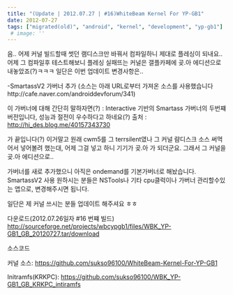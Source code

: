 ```yaml
---
title: "(Update | 2012.07.27 | #16)WhiteBeam Kernel For YP-GB1"
date: 2012-07-27
tags: ["migrated(old)", "android", "kernel", "development", "yp-gb1"]
 # image: ''
---
```


음.. 어제 커널 빌드할때 썻던 램디스크만 바꿔서 컴파일하니 제대로 플레싱이 되내요..
어제 그 컴파일후 테스트해보니 플레싱 실패뜨는 커널은 갤플카페에 곶.아 에디션으로 내놓았죠(?)ㅋㅋㅋ
일단은 이번 업데이트 변경사항은..

-SmartassV2 가버너 추가
(소스는 아래 URL로부터 가져온 소스를 사용했습니다http://cafe.naver.com/androiddevforum/341)

이 가버너에 대해 간단히 말하자면(?) :
Interactive 기반의 Smartass 가버너의 두번쨰 버전입니다,
성능과 절전이 우수하다고 하네요(?)
출처 : http://hi_des.blog.me/40157343730


가 끝입니다(?)
 이거말고 원래 cwm5를 그 terrsilent였나 그 커널 럄디스크 소스 써먹어서 넣어볼려 했는대,
어제 그걸 넣고 하니 기기가 곶.아 가 되더군요. 그래서 그 커널을 곶.아 에디션으로..


가버너를 새로 추가했으니 아직은 ondemand를 기본가버너로 해놨습니다.
SmartassV2 사용 원하시는 분들은 NSTools나 기타 cpu클럭이나 가버너 관리할수있는 앱으로, 변경해주시면 됩니다. 

일단은 제 커널 쓰시는 분들 업데이트 해주셔요 ㅎㅎ


다운로드(2012.07.26일자 #16 번쨰 빌드)
http://sourceforge.net/projects/wbcypgb1/files/WBK_YP-GB1_GB_20120727.tar/download

소스코드

커널 소스:
https://github.com/sukso96100/WhiteBeam-Kernel-For-YP-GB1

Initramfs(KRKPC):
https://github.com/sukso96100/WBK_YP-GB1_GB_KRKPC_intiramfs
